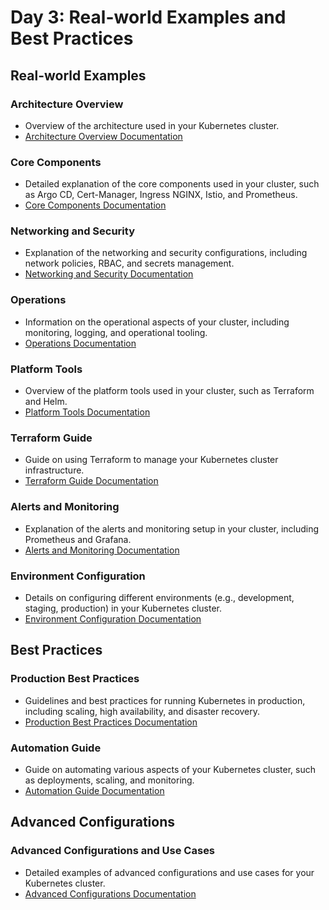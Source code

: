 # Day 3: Real-world Examples and Best Practices

## Real-world Examples

### Architecture Overview
- Overview of the architecture used in your Kubernetes cluster.
- [Architecture Overview Documentation](../realworld-examples/00-architecture-overview.md)

### Core Components
- Detailed explanation of the core components used in your cluster, such as Argo CD, Cert-Manager, Ingress NGINX, Istio, and Prometheus.
- [Core Components Documentation](../realworld-examples/01-core-components.md)

### Networking and Security
- Explanation of the networking and security configurations, including network policies, RBAC, and secrets management.
- [Networking and Security Documentation](../realworld-examples/02-networking-security.md)

### Operations
- Information on the operational aspects of your cluster, including monitoring, logging, and operational tooling.
- [Operations Documentation](../realworld-examples/03-operations.md)

### Platform Tools
- Overview of the platform tools used in your cluster, such as Terraform and Helm.
- [Platform Tools Documentation](../realworld-examples/04-platform-tools.md)

### Terraform Guide
- Guide on using Terraform to manage your Kubernetes cluster infrastructure.
- [Terraform Guide Documentation](../realworld-examples/05-terraform-guide.md)

### Alerts and Monitoring
- Explanation of the alerts and monitoring setup in your cluster, including Prometheus and Grafana.
- [Alerts and Monitoring Documentation](../realworld-examples/06-alerts-monitoring.md)

### Environment Configuration
- Details on configuring different environments (e.g., development, staging, production) in your Kubernetes cluster.
- [Environment Configuration Documentation](../realworld-examples/07-environment-config.md)

## Best Practices

### Production Best Practices
- Guidelines and best practices for running Kubernetes in production, including scaling, high availability, and disaster recovery.
- [Production Best Practices Documentation](../realworld-examples/current-vs-best-practices.md)

### Automation Guide
- Guide on automating various aspects of your Kubernetes cluster, such as deployments, scaling, and monitoring.
- [Automation Guide Documentation](../realworld-examples/infrastructure-guide.md)

## Advanced Configurations

### Advanced Configurations and Use Cases
- Detailed examples of advanced configurations and use cases for your Kubernetes cluster.
- [Advanced Configurations Documentation](../realworld-examples/technical-details.md)